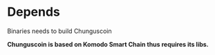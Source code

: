 # Depends
Binaries needs to build Chunguscoin 

**Chunguscoin is based on Komodo Smart Chain thus requires its libs.**